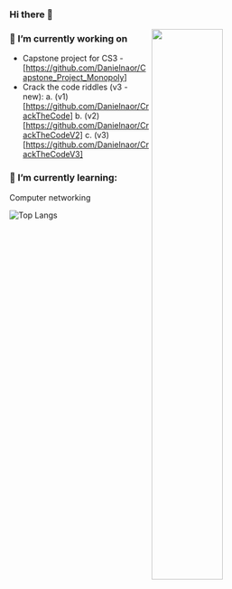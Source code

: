 ### Hi there 👋

[<img align="right" width="50%" src="https://github-readme-stats.vercel.app/api?username=danielnaor&theme=dark&show_icons=true">](https://github.com/anuraghazra/github-readme-stats)

### 🔭 I’m currently working on 
- Capstone project for CS3 - [https://github.com/Danielnaor/Capstone_Project_Monopoly]
- Crack the code riddles (v3 - new):
  a. (v1)[https://github.com/Danielnaor/CrackTheCode]
  b. (v2)[https://github.com/Danielnaor/CrackTheCodeV2]
  c. (v3)[https://github.com/Danielnaor/CrackTheCodeV3]

### 🌱 I’m currently learning:
Computer networking 


![Top Langs](https://github-readme-stats.vercel.app/api/top-langs/?username=danielnaor&langs_count=15)



<!--
**Danielnaor/Danielnaor** is a ✨ _special_ ✨ repository because its `README.md` (this file) appears on your GitHub profile.

Here are some ideas to get you started:

- 🔭 I’m currently working on ...
- 🌱 I’m currently learning ...
- 👯 I’m looking to collaborate on ...
- 🤔 I’m looking for help with ...
- 💬 Ask me about ...
- 📫 How to reach me: ...
- 😄 Pronouns: ...
- ⚡ Fun fact: ...
-->
